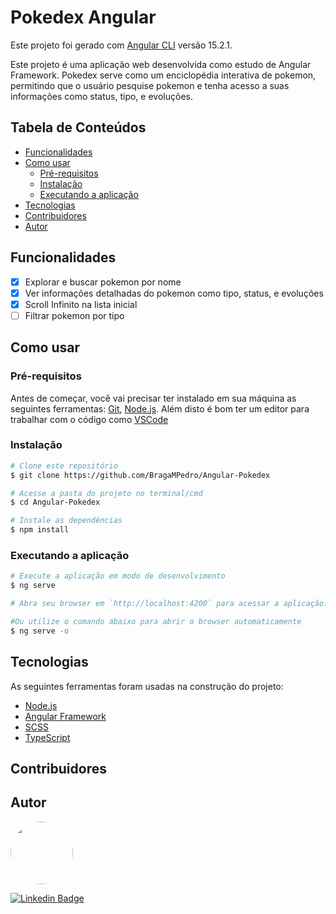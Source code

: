 # Pokedex Angular

Este projeto foi gerado com [Angular CLI](https://github.com/angular/angular-cli) versão 15.2.1.

Este projeto é uma aplicação web desenvolvida como estudo de Angular Framework. Pokedex serve como um enciclopédia interativa de pokemon, permitindo que o usuário pesquise pokemon e tenha acesso a suas informações como status, tipo, e evoluções.

## Tabela de Conteúdos
<!--ts-->
* [Funcionalidades](#funcionalidades)
* [Como usar](#como-usar)
  * [Pré-requisitos](#pré-requisitos)
  * [Instalação](#instalação)
  * [Executando a aplicação](#executando-a-aplicação)
* [Tecnologias](#tecnologias)
* [Contribuidores](#contribuidores)
* [Autor](#autor)
<!--te-->

## Funcionalidades

- [x] Explorar e buscar pokemon por nome
- [x] Ver informações detalhadas do pokemon como tipo, status, e evoluções
- [x] Scroll Infinito na lista inicial
- [ ] Filtrar pokemon por tipo

## Como usar

### Pré-requisitos

Antes de começar, você vai precisar ter instalado em sua máquina as seguintes ferramentas:
[Git](https://git-scm.com), [Node.js](https://nodejs.org/en/). 
Além disto é bom ter um editor para trabalhar com o código como [VSCode](https://code.visualstudio.com/)

### Instalação

```bash
# Clone este repositório
$ git clone https://github.com/BragaMPedro/Angular-Pokedex

# Acesse a pasta do projeto no terminal/cmd
$ cd Angular-Pokedex

# Instale as dependências
$ npm install
```

### Executando a aplicação

```bash
# Execute a aplicação em modo de desenvolvimento
$ ng serve

# Abra seu browser em `http://localhost:4200` para acessar a aplicação.

#Ou utilize o comando abaixo para abrir o browser automaticamente
$ ng serve -o
```

## Tecnologias

As seguintes ferramentas foram usadas na construção do projeto:

- [Node.js](https://nodejs.org/en/)
- [Angular Framework](https://angular.io/)
- [SCSS](https://sass-lang.com/)
- [TypeScript](https://www.typescriptlang.org/)

## Contribuidores

## Autor
<a href="https://www.linkedin.com/in/pedrobragaresume/">
   <img src="https://avatars.githubusercontent.com/u/111090976?v=4" width="100px;" style="border-radius: 50%" alt=""/>
   <br />
   <sub><bPedro Braga</b></sub>
</a>

[![Linkedin Badge](https://img.shields.io/badge/-Pedro-blue?style=flat-square&logo=Linkedin&logoColor=white&link=[https://www.linkedin.com/in/pedrobragaresume/)](https://www.linkedin.com/in/pedrobragaresume/)
